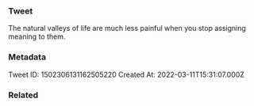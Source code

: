 ### Tweet
The natural valleys of life are much less painful when you stop assigning meaning to them.

### Metadata
Tweet ID: 1502306131162505220
Created At: 2022-03-11T15:31:07.000Z

### Related

